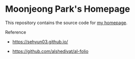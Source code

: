 # Moonjeong Park's Homepage

This repository contains the source code for [my homepage](https://jeong27.github.io).

Reference

- https://sehyun03.github.io/

- https://github.com/alshedivat/al-folio